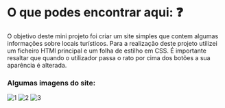 # O que podes encontrar aqui: ❓
O objetivo deste mini projeto foi criar um site simples que contem algumas informações sobre locais turísticos. Para a realização deste projeto utilizei um ficheiro HTMl principal e um folha de estilho em CSS. É importante resaltar que quando o utilizador passa o rato por cima dos botões a sua aparência é alterada.

### Algumas imagens do site:

![1](https://user-images.githubusercontent.com/91985039/159096132-91b73015-f10f-4965-9fb1-35e803408ddf.jpg)
![2](https://user-images.githubusercontent.com/91985039/159096141-8754903b-8163-420c-bff6-78e9c358a81b.jpg)
![3](https://user-images.githubusercontent.com/91985039/159096147-0635b418-260b-4117-830f-97e40bca5c53.jpg)